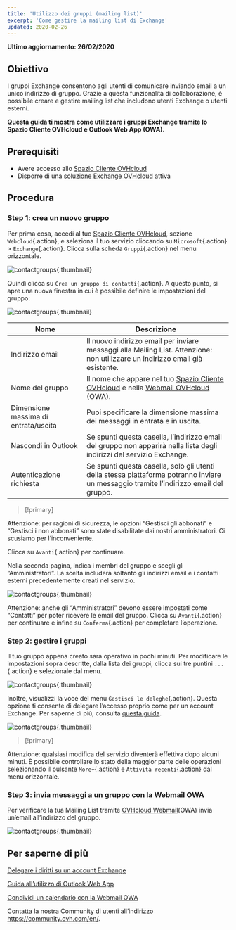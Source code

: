 ```yaml
---
title: 'Utilizzo dei gruppi (mailing list)'
excerpt: 'Come gestire la mailing list di Exchange'
updated: 2020-02-26
---
```


**Ultimo aggiornamento: 26/02/2020**


## Obiettivo

I gruppi Exchange consentono agli utenti di comunicare inviando email a un unico indirizzo di gruppo. Grazie a questa funzionalità di collaborazione, è possibile creare e gestire mailing list che includono utenti Exchange o utenti esterni.

**Questa guida ti mostra come utilizzare i gruppi Exchange tramite lo Spazio Cliente OVHcloud e Outlook Web App (OWA).**


## Prerequisiti

- Avere accesso allo [Spazio Cliente OVHcloud](https://www.ovh.com/auth/?action=gotomanager&from=https://www.ovh.it/&ovhSubsidiary=it)
- Disporre di una [soluzione Exchange OVHcloud](https://www.ovhcloud.com/it/emails/hosted-exchange/) attiva


## Procedura

### Step 1: crea un nuovo gruppo

Per prima cosa, accedi al tuo [Spazio Cliente OVHcloud](https://www.ovh.com/auth/?action=gotomanager&from=https://www.ovh.it/&ovhSubsidiary=it), sezione `Webcloud`{.action}, e seleziona il tuo servizio cliccando su `Microsoft`{.action} > `Exchange`{.action}. Clicca sulla scheda `Gruppi`{.action} nel menu orizzontale.

![contactgroups](images/exchange-groups-step1.png){.thumbnail}

Quindi clicca su `Crea un gruppo di contatti`{.action}. A questo punto, si apre una nuova finestra in cui è possibile definire le impostazioni del gruppo:

![contactgroups](images/exchange-groups-step2.png){.thumbnail}

|Nome|Descrizione|
|---|---|
|Indirizzo email|Il nuovo indirizzo email per inviare messaggi alla Mailing List. Attenzione: non utilizzare un indirizzo email già esistente.|
|Nome del gruppo|Il nome che appare nel tuo [Spazio Cliente OVHcloud](https://www.ovh.com/auth/?action=gotomanager&from=https://www.ovh.it/&ovhSubsidiary=it) e nella [Webmail OVHcloud](https://www.ovh.it/mail/) (OWA).|
|Dimensione massima di entrata/uscita|Puoi specificare la dimensione massima dei messaggi in entrata e in uscita.|
|Nascondi in Outlook|Se spunti questa casella, l’indirizzo email del gruppo non apparirà nella lista degli indirizzi del servizio Exchange.|
|Autenticazione richiesta|Se spunti questa casella, solo gli utenti della stessa piattaforma potranno inviare un messaggio tramite l’indirizzo email del gruppo.|

> [!primary]
>
Attenzione: per ragioni di sicurezza, le opzioni “Gestisci gli abbonati” e “Gestisci i non abbonati” sono state disabilitate dai nostri amministratori. Ci scusiamo per l’inconveniente.
>

Clicca su `Avanti`{.action} per continuare.

Nella seconda pagina, indica i membri del gruppo e scegli gli ”Amministratori”. La scelta includerà soltanto gli indirizzi email e i contatti esterni precedentemente creati nel servizio.

![contactgroups](images/exchange-groups-step3.png){.thumbnail}

Attenzione: anche gli “Amministratori” devono essere impostati come “Contatti” per poter ricevere le email del gruppo.
Clicca su `Avanti`{.action} per continuare e infine su `Conferma`{.action} per completare l’operazione. 


### Step 2: gestire i gruppi

Il tuo gruppo appena creato sarà operativo in pochi minuti.  Per modificare le impostazioni sopra descritte, dalla lista dei gruppi, clicca sui tre puntini `...`{.action} e selezionale dal menu.

![contactgroups](images/exchange-groups-step4.png){.thumbnail}

Inoltre, visualizzi la voce del menu `Gestisci le deleghe`{.action}. Questa opzione ti consente di delegare l’accesso proprio come per un account Exchange. Per saperne di più, consulta [questa guida](/pages/web/microsoft-collaborative-solutions/feature_delegation).

![contactgroups](images/exchange-groups-step5.png){.thumbnail}

> [!primary]
>
Attenzione: qualsiasi modifica del servizio diventerà effettiva dopo alcuni minuti. È possibile controllare lo stato della maggior parte delle operazioni selezionando il pulsante `More+`{.action} e `Attività recenti`{.action} dal menu orizzontale.
>


### Step 3: invia messaggi a un gruppo con la Webmail OWA

Per verificare la tua Mailing List tramite [OVHcloud Webmail](https://www.ovh.it/mail)(OWA) invia un’email all’indirizzo del gruppo.

![contactgroups](images/exchange-groups-step6.png){.thumbnail}


## Per saperne di più 

[Delegare i diritti su un account Exchange](/pages/web/microsoft-collaborative-solutions/feature_delegation)

[Guida all’utilizzo di Outlook Web App](/pages/web/emails/email_owa)

[Condividi un calendario con la Webmail OWA](/pages/web/microsoft-collaborative-solutions/owa_calendar_sharing)

Contatta la nostra Community di utenti all’indirizzo <https://community.ovh.com/en/>.